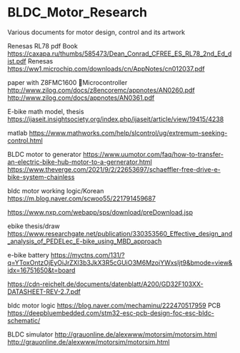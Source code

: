 # BLDC_Motor_Research
Various documents for motor design, control and its artwork


Renesas RL78 pdf Book
https://caxapa.ru/thumbs/585473/Dean_Conrad_CFREE_ES_RL78_2nd_Ed_dist.pdf
Renesas
https://ww1.microchip.com/downloads/cn/AppNotes/cn012037.pdf

paper with Z8FMC1600 Microcontroller
http://www.zilog.com/docs/z8encoremc/appnotes/AN0260.pdf
http://www.zilog.com/docs/appnotes/AN0361.pdf

E-bike math model, thesis
https://ijaseit.insightsociety.org/index.php/ijaseit/article/view/19415/4238


matlab
https://www.mathworks.com/help/slcontrol/ug/extremum-seeking-control.html

BLDC motor to generator
https://www.uumotor.com/faq/how-to-transfer-an-electric-bike-hub-motor-to-a-gernerator.html
https://www.theverge.com/2021/9/2/22653697/schaeffler-free-drive-e-bike-system-chainless


bldc motor working logic/Korean
https://m.blog.naver.com/scwoo55/221791459687

https://www.nxp.com/webapp/sps/download/preDownload.jsp

ebike thesis/draw
https://www.researchgate.net/publication/330353560_Effective_design_and_analysis_of_PEDELec_E-bike_using_MBD_approach

e-bike battery
https://myctns.com/131/?q=YToxOntzOjEyOiJrZXl3b3JkX3R5cGUiO3M6MzoiYWxsIjt9&bmode=view&idx=16751650&t=board

https://cdn-reichelt.de/documents/datenblatt/A200/GD32F103XX-DATASHEET-REV-2.7.pdf

bldc motor logic
https://blog.naver.com/mechaminu/222470517959
PCB
https://deepbluembedded.com/stm32-esc-pcb-design-foc-esc-bldc-schematic/


BLDC simulator
http://grauonline.de/alexwww/motorsim/motorsim.html
http://grauonline.de/alexwww/motorsim/motorsim.html
